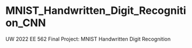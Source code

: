 # MNIST_Handwritten_Digit_Recognition_CNN
UW 2022 EE 562 Final Project: MNIST Handwritten Digit Recognition
